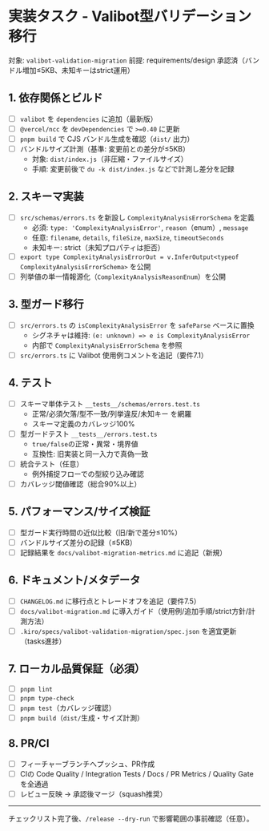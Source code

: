 # 実装タスク - Valibot型バリデーション移行

対象: `valibot-validation-migration`
前提: requirements/design 承認済（バンドル増加≤5KB、未知キーはstrict運用）

## 1. 依存関係とビルド

- [ ] `valibot` を `dependencies` に追加（最新版）
- [ ] `@vercel/ncc` を `devDependencies` で `>=0.40` に更新
- [ ] `pnpm build` で CJS バンドル生成を確認（`dist/` 出力）
- [ ] バンドルサイズ計測（基準: 変更前との差分が≤5KB）
  - 対象: `dist/index.js`（非圧縮・ファイルサイズ）
  - 手順: 変更前後で `du -k dist/index.js` などで計測し差分を記録

## 2. スキーマ実装

- [ ] `src/schemas/errors.ts` を新設し `ComplexityAnalysisErrorSchema` を定義
  - 必須: `type: 'ComplexityAnalysisError'`, `reason`（enum）, `message`
  - 任意: `filename`, `details`, `fileSize`, `maxSize`, `timeoutSeconds`
  - 未知キー: strict（未知プロパティは拒否）
- [ ] `export type ComplexityAnalysisErrorOut = v.InferOutput<typeof ComplexityAnalysisErrorSchema>` を公開
- [ ] 列挙値の単一情報源化（`ComplexityAnalysisReasonEnum`）を公開

## 3. 型ガード移行

- [ ] `src/errors.ts` の `isComplexityAnalysisError` を `safeParse` ベースに置換
  - シグネチャは維持: `(e: unknown) => e is ComplexityAnalysisError`
  - 内部で `ComplexityAnalysisErrorSchema` を参照
- [ ] `src/errors.ts` に Valibot 使用例コメントを追記（要件7.1）

## 4. テスト

- [ ] スキーマ単体テスト `__tests__/schemas/errors.test.ts`
  - 正常/必須欠落/型不一致/列挙違反/未知キー を網羅
  - スキーマ定義のカバレッジ100%
- [ ] 型ガードテスト `__tests__/errors.test.ts`
  - `true/false`の正常・異常・境界値
  - 互換性: 旧実装と同一入力で真偽一致
- [ ] 統合テスト（任意）
  - 例外捕捉フローでの型絞り込み確認
- [ ] カバレッジ閾値確認（総合90%以上）

## 5. パフォーマンス/サイズ検証

- [ ] 型ガード実行時間の近似比較（旧/新で差分≤10%）
- [ ] バンドルサイズ差分の記録（≤5KB）
- [ ] 記録結果を `docs/valibot-migration-metrics.md` に追記（新規）

## 6. ドキュメント/メタデータ

- [ ] `CHANGELOG.md` に移行点とトレードオフを追記（要件7.5）
- [ ] `docs/valibot-migration.md` に導入ガイド（使用例/追加手順/strict方針/計測方法）
- [ ] `.kiro/specs/valibot-validation-migration/spec.json` を適宜更新（tasks進捗）

## 7. ローカル品質保証（必須）

- [ ] `pnpm lint`
- [ ] `pnpm type-check`
- [ ] `pnpm test`（カバレッジ確認）
- [ ] `pnpm build`（`dist/`生成・サイズ計測）

## 8. PR/CI

- [ ] フィーチャーブランチへプッシュ、PR作成
- [ ] CIの Code Quality / Integration Tests / Docs / PR Metrics / Quality Gate を全通過
- [ ] レビュー反映 → 承認後マージ（squash推奨）

---

チェックリスト完了後、`/release --dry-run` で影響範囲の事前確認（任意）。
